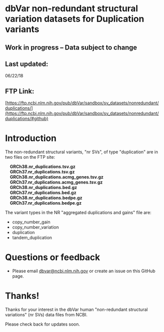 # dbVar non-redundant structural variation datasets for Duplication variants

## Work in progress – Data subject to change

## Last updated:
06/22/18

## FTP Link:

[https://ftp.ncbi.nlm.nih.gov/pub/dbVar/sandbox/sv_datasets/nonredundant/duplications/](https://ftp.ncbi.nlm.nih.gov/pub/dbVar/sandbox/sv_datasets/nonredundant/duplications/#github)

# Introduction

The non-redundant structural variants, "nr SVs", of type "duplication" are in two
files on the FTP site:

&nbsp;&nbsp;&nbsp;&nbsp;__GRCh38.nr_duplications.tsv.gz__  
&nbsp;&nbsp;&nbsp;&nbsp;__GRCh37.nr_duplications.tsv.gz__  
&nbsp;&nbsp;&nbsp;&nbsp;__GRCh38.nr_duplications.acmg_genes.tsv.gz__  
&nbsp;&nbsp;&nbsp;&nbsp;__GRCh37.nr_duplications.acmg_genes.tsv.gz__  
&nbsp;&nbsp;&nbsp;&nbsp;__GRCh38.nr_duplications.bed.gz__  
&nbsp;&nbsp;&nbsp;&nbsp;__GRCh37.nr_duplications.bed.gz__  
&nbsp;&nbsp;&nbsp;&nbsp;__GRCh38.nr_duplications.bedpe.gz__  
&nbsp;&nbsp;&nbsp;&nbsp;__GRCh37.nr_duplications.bedpe.gz__  

The variant types in the NR "aggregated duplications and gains" file are:

* copy_number_gain
* copy_number_variation
* duplication
* tandem_duplication

# Questions or feedback

* Please email dbvar@ncbi.nlm.nih.gov or create an issue on this GitHub page.

# Thanks!

Thanks for your interest in the dbVar human "non-redundant structural variations" (nr SVs)
data files from NCBI.

Please check back for updates soon.
